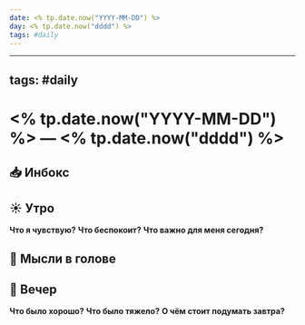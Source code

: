 ```yaml
---
date: <% tp.date.now("YYYY-MM-DD") %>
day: <% tp.date.now("dddd") %>
tags: #daily
---
```

---
tags: #daily
---
# <% tp.date.now("YYYY-MM-DD") %> — <% tp.date.now("dddd") %>

## 📥 Инбокс

## ☀️ Утро
**Что я чувствую?**
**Что беспокоит?**
**Что важно для меня сегодня?**

## 💭 Мысли в голове

## 🌙 Вечер

**Что было хорошо?**
**Что было тяжело?**
**О чём стоит подумать завтра?**